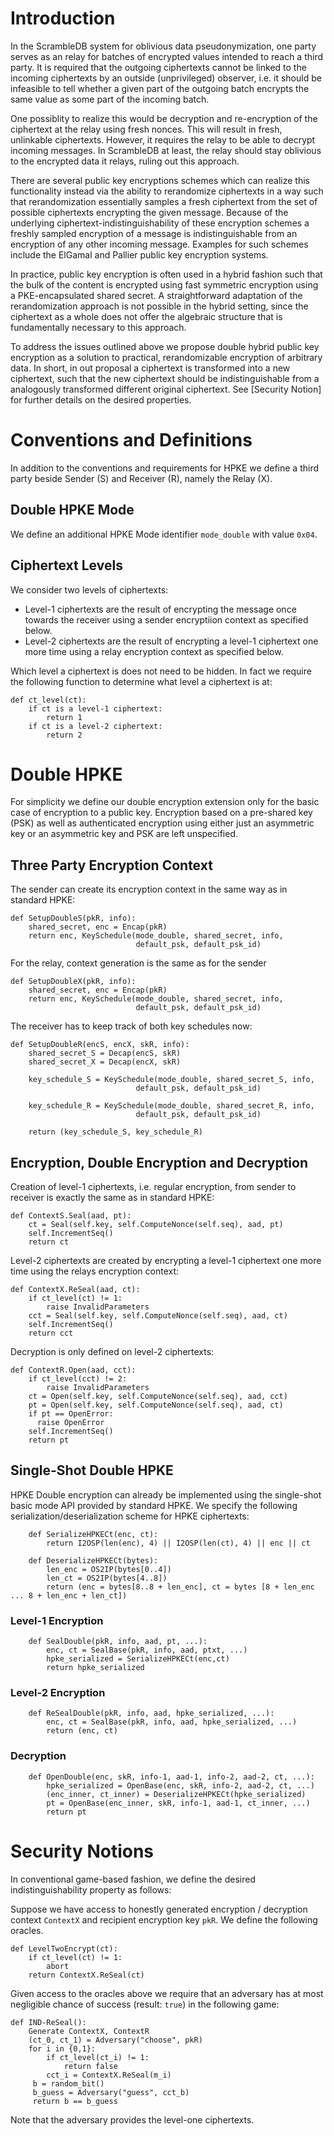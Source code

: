 # Introduction

In the ScrambleDB system for oblivious data pseudonymization, one
party serves as an relay for batches of encrypted values intended to
reach a third party. It is required that the outgoing ciphertexts
cannot be linked to the incoming ciphertexts by an outside
(unprivileged) observer, i.e. it should be infeasible to tell whether
a given part of the outgoing batch encrypts the same value as some
part of the incoming batch.

One possiblity to realize this would be decryption and re-encryption
of the ciphertext at the relay using fresh nonces. This will result in
fresh, unlinkable ciphertexts. However, it requires the relay to be
able to decrypt incoming messages. In ScrambleDB at least, the relay
should stay oblivious to the encrypted data it relays, ruling out this
approach.

There are several public key encryptions schemes which can realize
this functionality instead via the ability to rerandomize ciphertexts
in a way such that rerandomization essentially samples a fresh
ciphertext from the set of possible ciphertexts encrypting the given
message. Because of the underlying ciphertext-indistinguishability of
these encryption schemes a freshly sampled encryption of a message is
indistinguishable from an encryption of any other incoming
message. Examples for such schemes include the ElGamal and Pallier
public key encryption systems.

In practice, public key encryption is often used in a hybrid fashion
such that the bulk of the content is encrypted using fast symmetric
encryption using a PKE-encapsulated shared secret. A straightforward
adaptation of the rerandomization approach is not possible in the
hybrid setting, since the ciphertext as a whole does not offer the
algebraic structure that is fundamentally necessary to this approach.

To address the issues outlined above we propose double hybrid public
key encryption as a solution to practical, rerandomizable encryption
of arbitrary data. In short, in out proposal a ciphertext is
transformed into a new ciphertext, such that the new ciphertext should
be indistinguishable from a analogously transformed different original
ciphertext. See [Security Notion] for further details on the
desired properties.

# Conventions and Definitions

In addition to the conventions and requirements for HPKE we define a
third party beside Sender (S) and Receiver (R), namely the Relay (X).

## Double HPKE Mode

We define an additional HPKE Mode identifier `mode_double` with value
`0x04`.

## Ciphertext Levels

We consider two levels of ciphertexts:

-   Level-1 ciphertexts are the result of encrypting the message once
    towards the receiver using a sender encryptiion context as specified
    below.
-   Level-2 ciphertexts are the result of encrypting a level-1
    ciphertext one more time using a relay encryption context as
    specified below.

Which level a ciphertext is does not need to be hidden. In fact we
require the following function to determine what level a ciphertext is at:

    def ct_level(ct):
        if ct is a level-1 ciphertext:
            return 1
        if ct is a level-2 ciphertext:
            return 2


# Double HPKE

For simplicity we define our double encryption extension only for the
basic case of encryption to a public key. Encryption based on a
pre-shared key (PSK) as well as authenticated encryption using either just
an asymmetric key or an asymmetric key and PSK are left unspecified.


## Three Party Encryption Context

The sender can create its encryption context in the same way as in 
standard HPKE:

    def SetupDoubleS(pkR, info):
        shared_secret, enc = Encap(pkR)
        return enc, KeySchedule(mode_double, shared_secret, info,
                                default_psk, default_psk_id)

For the relay, context generation is the same as for the sender

    def SetupDoubleX(pkR, info):
        shared_secret, enc = Encap(pkR)
        return enc, KeySchedule(mode_double, shared_secret, info,
                                default_psk, default_psk_id)

The receiver has to keep track of both key schedules now:

    def SetupDoubleR(encS, encX, skR, info):
        shared_secret_S = Decap(encS, skR)
        shared_secret_X = Decap(encX, skR)
    
        key_schedule_S = KeySchedule(mode_double, shared_secret_S, info,
                                default_psk, default_psk_id)
    
        key_schedule_R = KeySchedule(mode_double, shared_secret_R, info,
                                default_psk, default_psk_id)
    
        return (key_schedule_S, key_schedule_R)

## Encryption, Double Encryption and Decryption

Creation of level-1 ciphertexts, i.e. regular encryption, from sender to receiver is exactly the same as in standard HPKE:

    def ContextS.Seal(aad, pt):
        ct = Seal(self.key, self.ComputeNonce(self.seq), aad, pt)
        self.IncrementSeq()
        return ct

Level-2 ciphertexts are created by encrypting a level-1 ciphertext one more time using the relays encryption context:

    def ContextX.ReSeal(aad, ct):
        if ct_level(ct) != 1:
            raise InvalidParameters
        cct = Seal(self.key, self.ComputeNonce(self.seq), aad, ct)
        self.IncrementSeq()
        return cct

Decryption is only defined on level-2 ciphertexts:

    def ContextR.Open(aad, cct):
        if ct_level(cct) != 2:
            raise InvalidParameters
        ct = Open(self.key, self.ComputeNonce(self.seq), aad, cct)
        pt = Open(self.key, self.ComputeNonce(self.seq), aad, ct)
        if pt == OpenError:
          raise OpenError
        self.IncrementSeq()
        return pt
        
## Single-Shot Double HPKE
HPKE Double encryption can already be implemented using the single-shot
basic mode API provided by standard HPKE. We specify the following
serialization/deserialization scheme for HPKE ciphertexts:

```text
    def SerializeHPKECt(enc, ct):
        return I2OSP(len(enc), 4) || I2OSP(len(ct), 4) || enc || ct
        
    def DeserializeHPKECt(bytes):
        len_enc = OS2IP(bytes[0..4])
        len_ct = OS2IP(bytes[4..8])
        return (enc = bytes[8..8 + len_enc], ct = bytes [8 + len_enc ... 8 + len_enc + len_ct])
```

### Level-1 Encryption
```text
    def SealDouble(pkR, info, aad, pt, ...):
        enc, ct = SealBase(pkR, info, aad, ptxt, ...)
        hpke_serialized = SerializeHPKECt(enc,ct)
        return hpke_serialized
```

### Level-2 Encryption
```text
    def ReSealDouble(pkR, info, aad, hpke_serialized, ...):
        enc, ct = SealBase(pkR, info, aad, hpke_serialized, ...)
        return (enc, ct)
```

### Decryption
```text
    def OpenDouble(enc, skR, info-1, aad-1, info-2, aad-2, ct, ...):
        hpke_serialized = OpenBase(enc, skR, info-2, aad-2, ct, ...)
        (enc_inner, ct_inner) = DeserializeHPKECt(hpke_serialized)
        pt = OpenBase(enc_inner, skR, info-1, aad-1, ct_inner, ...)
        return pt
```

# Security Notions

In conventional game-based fashion, we define the desired
indistinguishability property as follows:

Suppose we have access to honestly generated encryption / decryption
context `ContextX` and recipient encryption key `pkR`. We define the following oracles.

    def LevelTwoEncrypt(ct):
        if ct_level(ct) != 1:
            abort
        return ContextX.ReSeal(ct)

Given access to the oracles above we require that an adversary has at
most negligible chance of success (result: `true`) in the following game:

    def IND-ReSeal():
        Generate ContextX, ContextR
        (ct_0, ct_1) = Adversary("choose", pkR)
        for i in {0,1}:
            if ct_level(ct_i) != 1:
                return false
            cct_i = ContextX.ReSeal(m_i)
         b = random_bit()
         b_guess = Adversary("guess", cct_b)
         return b == b_guess

Note that the adversary provides the level-one ciphertexts.
